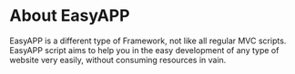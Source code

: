# About EasyAPP

EasyAPP is a different type of Framework, not like all regular MVC scripts. EasyAPP script aims to help you in the easy development of any type of website very easily, without consuming resources in vain. 
